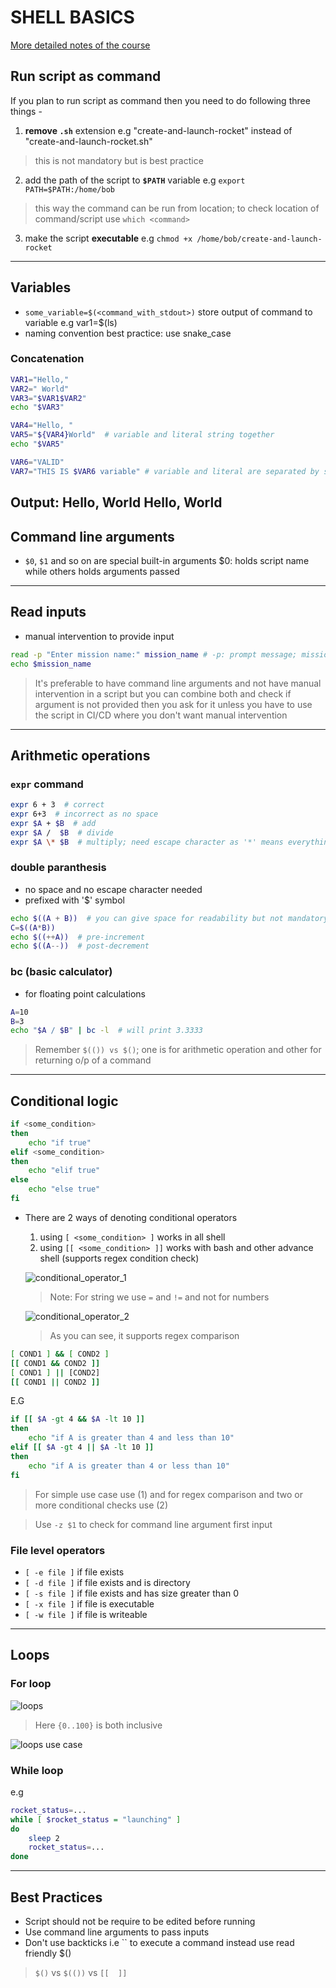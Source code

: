 # SHELL BASICS
[More detailed notes of the course](https://github.com/kodekloudhub/shell-scripting-for-beginners-course)

## Run script as command
If you plan to run script as command then you need to do following three things -
1. __remove `.sh`__ extension e.g "create-and-launch-rocket" instead of "create-and-launch-rocket.sh"
> this is not mandatory but is best practice
2. add the path of the script to __`$PATH`__ variable e.g `export PATH=$PATH:/home/bob`
> this way the command can be run from location; to check location of command/script use `which <command>`
3. make the script __executable__ e.g `chmod +x /home/bob/create-and-launch-rocket`
-----
## Variables
- `some_variable=$(<command_with_stdout>)` store output of command to variable e.g var1=$(ls)
- naming convention best practice: use snake_case
### Concatenation
```bash
VAR1="Hello,"
VAR2=" World"
VAR3="$VAR1$VAR2"
echo "$VAR3"

VAR4="Hello, "
VAR5="${VAR4}World"  # variable and literal string together
echo "$VAR5"

VAR6="VALID"
VAR7="THIS IS $VAR6 variable" # variable and literal are separated by space
```
Output:
Hello, World
Hello, World
-----
## Command line arguments
- `$0`, `$1` and so on are special built-in arguments $0: holds script name while others holds arguments passed
-----
## Read inputs
- manual intervention to provide input
```bash
read -p "Enter mission name:" mission_name # -p: prompt message; mission_name: var name to store the input
echo $mission_name
```
> It's preferable to have command line arguments and not have manual intervention in a script but you can combine both and check if argument is not provided then you ask for it unless you have to use the script in CI/CD where you don't want manual intervention
-----
## Arithmetic operations
### `expr` command
```bash
expr 6 + 3  # correct
expr 6+3  # incorrect as no space
expr $A + $B  # add
expr $A /  $B  # divide
expr $A \* $B  # multiply; need escape character as '*' means everything in bash
```
### double paranthesis
- no space and no escape character needed
- prefixed with '$' symbol
```bash
echo $((A + B))  # you can give space for readability but not mandatory
C=$((A*B))
echo $((++A))  # pre-increment
echo $((A--))  # post-decrement
```

### bc (basic calculator)
- for floating point calculations
```bash
A=10
B=3
echo "$A / $B" | bc -l  # will print 3.3333
```
> Remember `$(()) vs $()`; one is for arithmetic operation and other for returning o/p of a command
-----
## Conditional logic
```bash
if <some_condition>
then
    echo "if true"
elif <some_condition>
then
    echo "elif true"
else
    echo "else true"
fi
```
- There are 2 ways of denoting conditional operators
    1. using `[ <some_condition> ]` works in all shell
    2. using `[[ <some_condition> ]]` works with bash and other advance shell (supports regex condition check)

    ![conditional_operator_1](./images/conditional_operator_1.png)

    > Note: For string we use `=` and `!=` and not for numbers
    
    ![conditional_operator_2](./images/conditional_operator_2.png)
    > As you can see, it supports regex comparison

```bash
[ COND1 ] && [ COND2 ]
[[ COND1 && COND2 ]]
[ COND1 ] || [COND2]
[[ COND1 || COND2 ]]
```
E.G
```bash
if [[ $A -gt 4 && $A -lt 10 ]]
then
    echo "if A is greater than 4 and less than 10"
elif [[ $A -gt 4 || $A -lt 10 ]]
then
    echo "if A is greater than 4 or less than 10"
fi
```

> For simple use case use (1) and for regex comparison and two or more conditional checks use (2)

> Use `-z $1` to check for command line argument first input
### File level operators
- `[ -e file ]` if file exists
- `[ -d file ]` if file exists and is directory
- `[ -s file ]` if file exists and has size greater than 0
- `[ -x file ]` if file is executable
- `[ -w file ]` if file is writeable
-----
## Loops
### For loop
![loops](./images/loop.png)

> Here `{0..100}` is both inclusive

![loops use case](./images/loops_use_case.png)

### While loop
e.g
```bash
rocket_status=...
while [ $rocket_status = "launching" ]
do
    sleep 2
    rocket_status=...
done
```
-----
## Best Practices
- Script should not be require to be edited before running
- Use command line arguments to pass inputs
- Don't use backticks i.e `` to execute a command instead use read friendly $()

> `$()` vs `$(())` vs `[[  ]]`